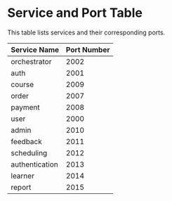 # Service and Port Table

This table lists services and their corresponding ports.

| Service Name | Port Number |
|--------------|-------------|
| orchestrator | 2002        |
| auth         | 2001        |
| course       | 2009        |
| order        | 2007        |
| payment      | 2008        |
| user         | 2000        |
| admin        | 2010        |
| feedback     | 2011        |
| scheduling   | 2012        |
|authentication| 2013        |
|learner       | 2014        |
|report        | 2015        |


